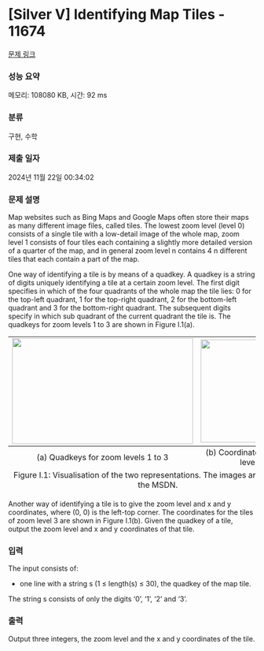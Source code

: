 # [Silver V] Identifying Map Tiles - 11674 

[문제 링크](https://www.acmicpc.net/problem/11674) 

### 성능 요약

메모리: 108080 KB, 시간: 92 ms

### 분류

구현, 수학

### 제출 일자

2024년 11월 22일 00:34:02

### 문제 설명

<p>Map websites such as Bing Maps and Google Maps often store their maps as many different image files, called tiles. The lowest zoom level (level 0) consists of a single tile with a low-detail image of the whole map, zoom level 1 consists of four tiles each containing a slightly more detailed version of a quarter of the map, and in general zoom level n contains 4 n different tiles that each contain a part of the map.</p>

<p>One way of identifying a tile is by means of a quadkey. A quadkey is a string of digits uniquely identifying a tile at a certain zoom level. The first digit specifies in which of the four quadrants of the whole map the tile lies: 0 for the top-left quadrant, 1 for the top-right quadrant, 2 for the bottom-left quadrant and 3 for the bottom-right quadrant. The subsequent digits specify in which sub quadrant of the current quadrant the tile is. The quadkeys for zoom levels 1 to 3 are shown in Figure I.1(a).</p>

<table class="table">
	<tbody>
		<tr>
			<td style="text-align: center;"><img alt="" src="https://onlinejudgeimages.s3-ap-northeast-1.amazonaws.com/problem/11674/1.png" style="height:215px; width:368px"></td>
			<td style="text-align: center;"><img alt="" src="https://onlinejudgeimages.s3-ap-northeast-1.amazonaws.com/problem/11674/2.png" style="height:209px; width:209px"></td>
		</tr>
	</tbody>
	<tfoot>
		<tr>
			<td style="text-align: center;">(a) Quadkeys for zoom levels 1 to 3</td>
			<td style="text-align: center;">(b) Coordinates for zoom level 3</td>
		</tr>
		<tr>
			<td colspan="2" style="text-align: center;">Figure I.1: Visualisation of the two representations. The images are taken from the MSDN.</td>
		</tr>
	</tfoot>
</table>

<p>Another way of identifying a tile is to give the zoom level and x and y coordinates, where (0, 0) is the left-top corner. The coordinates for the tiles of zoom level 3 are shown in Figure I.1(b). Given the quadkey of a tile, output the zoom level and x and y coordinates of that tile.</p>

### 입력 

 <p>The input consists of:</p>

<ul>
	<li>one line with a string s (1 ≤ length(s) ≤ 30), the quadkey of the map tile.</li>
</ul>

<p>The string s consists of only the digits ‘0’, ‘1’, ‘2’ and ‘3’.</p>

### 출력 

 <p>Output three integers, the zoom level and the x and y coordinates of the tile.</p>

